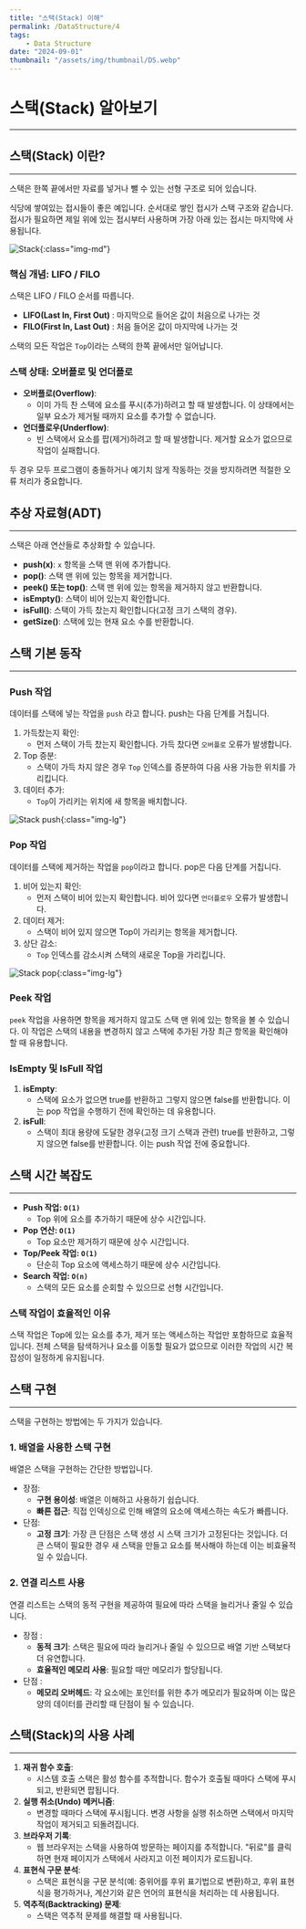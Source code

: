 ```yaml
---
title: "스택(Stack) 이해"
permalink: /DataStructure/4
tags:
    - Data Structure
date: "2024-09-01"
thumbnail: "/assets/img/thumbnail/DS.webp"
---
```


# 스택(Stack) 알아보기
---

## 스택(Stack) 이란?
---

스택은 한쪽 끝에서만 자료를 넣거나 뺄 수 있는 선형 구조로 되어 있습니다.

식당에 쌓여있는 접시들이 좋은 예입니다. 순서대로 쌓인 접시가 스택 구조와 같습니다.
접시가 필요하면 제일 위에 있는 접시부터 사용하며 가장 아래 있는 접시는 마지막에 사용됩니다.

![Stack](/assets/img/posts/DS/4/1.webp "Stack"){:class="img-md"}

### 핵심 개념: LIFO / FILO

스택은 LIFO / FILO 순서를 따릅니다.
- **LIFO(Last In, First Out)** : 마지막으로 들어온 값이 처음으로 나가는 것
- **FILO(First In, Last Out)** : 처음 들어온 값이 마지막에 나가는 것

스택의 모든 작업은 `Top`이라는 스택의 한쪽 끝에서만 일어납니다.

### 스택 상태: 오버플로 및 언더플로

- **오버플로(Overflow)**: 
    - 이미 가득 찬 스택에 요소를 푸시(추가)하려고 할 때 발생합니다. 이 상태에서는 일부 요소가 제거될 때까지 요소를 추가할 수 없습니다.
- **언더플로우(Underflow)**: 
    - 빈 스택에서 요소를 팝(제거)하려고 할 때 발생합니다. 제거할 요소가 없으므로 작업이 실패합니다.

두 경우 모두 프로그램이 충돌하거나 예기치 않게 작동하는 것을 방지하려면 적절한 오류 처리가 중요합니다.


## 추상 자료형(ADT)
---

스택은 아래 연산들로 추상화할 수 있습니다.
- **push(x)**: `x` 항목을 스택 맨 위에 추가합니다.
- **pop()**: 스택 맨 위에 있는 항목을 제거합니다.
- **peek() 또는 top()**: 스택 맨 위에 있는 항목을 제거하지 않고 반환합니다.
- **isEmpty()**: 스택이 비어 있는지 확인합니다.
- **isFull()**: 스택이 가득 찼는지 확인합니다(고정 크기 스택의 경우).
- **getSize()**: 스택에 있는 현재 요소 수를 반환합니다.

## 스택 기본 동작
---

### Push 작업 

데이터를 스택에 넣는 작업을 `push` 라고 합니다. push는 다음 단계를 거칩니다.

1. 가득찼는지 확인: 
    - 먼저 스택이 가득 찼는지 확인합니다. 가득 찼다면 `오버플로` 오류가 발생합니다.
2. Top 증분: 
    - 스택이 가득 차지 않은 경우 `Top` 인덱스를 증분하여 다음 사용 가능한 위치를 가리킵니다.
3. 데이터 추가: 
    - `Top`이 가리키는 위치에 새 항목을 배치합니다.

![Stack push](/assets/img/posts/DS/4/2.webp "Stack push"){:class="img-lg"}

### Pop 작업

데이터를 스택에 제거하는 작업을 `pop`이라고 합니다. pop은 다음 단계를 거칩니다.

1. 비어 있는지 확인: 
    - 먼저 스택이 비어 있는지 확인합니다. 비어 있다면 `언더플로우` 오류가 발생합니다.
2. 데이터 제거: 
    - 스택이 비어 있지 않으면 Top이 가리키는 항목을 제거합니다.
3. 상단 감소: 
    - `Top` 인덱스를 감소시켜 스택의 새로운 Top을 가리킵니다.

![Stack pop](/assets/img/posts/DS/4/3.webp "Stack pop"){:class="img-lg"}

### Peek 작업

`peek` 작업을 사용하면 항목을 제거하지 않고도 스택 맨 위에 있는 항목을 볼 수 있습니다.
이 작업은 스택의 내용을 변경하지 않고 스택에 추가된 가장 최근 항목을 확인해야 할 때 유용합니다.

### IsEmpty 및 IsFull 작업
1. **isEmpty**: 
    - 스택에 요소가 없으면 true를 반환하고 그렇지 않으면 false를 반환합니다. 이는 pop 작업을 수행하기 전에 확인하는 데 유용합니다.
2. **isFull**: 
    - 스택이 최대 용량에 도달한 경우(고정 크기 스택과 관련) true를 반환하고, 그렇지 않으면 false를 반환합니다. 이는 push 작업 전에 중요합니다.

## 스택 시간 복잡도
---

- **Push 작업: `O(1)`**
    - Top 위에 요소를 추가하기 때문에 상수 시간입니다.
- **Pop 연산: `O(1)`**
    - Top 요소만 제거하기 때문에 상수 시간입니다.
- **Top/Peek 작업: `O(1)`** 
    - 단순히 Top 요소에 액세스하기 때문에 상수 시간입니다.
- **Search 작업: `O(n)`** 
    - 스택의 모든 요소를 ​​순회할 수 있으므로 선형 시간입니다.

### 스택 작업이 효율적인 이유

스택 작업은 Top에 있는 요소를 추가, 제거 또는 액세스하는 작업만 포함하므로 효율적입니다.
전체 스택을 탐색하거나 요소를 이동할 필요가 없으므로 이러한 작업의 시간 복잡성이 일정하게 유지됩니다.

## 스택 구현
---

스택을 구현하는 방법에는 두 가지가 있습니다.

### 1. 배열을 사용한 스택 구현
배열은 스택을 구현하는 간단한 방법입니다.

- 장점:
    - **구현 용이성**: 배열은 이해하고 사용하기 쉽습니다.
    - **빠른 접근**: 직접 인덱싱으로 인해 배열의 요소에 액세스하는 속도가 빠릅니다.
- 단점:
    - **고정 크기**: 가장 큰 단점은 스택 생성 시 스택 크기가 고정된다는 것입니다. 더 큰 스택이 필요한 경우 새 스택을 만들고 요소를 복사해야 하는데 이는 비효율적일 수 있습니다.


### 2. 연결 리스트 사용
연결 리스트는 스택의 동적 구현을 ​​제공하여 필요에 따라 스택을 늘리거나 줄일 수 있습니다.

- 장점 : 
    - **동적 크기**: 스택은 필요에 따라 늘리거나 줄일 수 있으므로 배열 기반 스택보다 더 유연합니다.
    - **효율적인 메모리 사용**: 필요할 때만 메모리가 할당됩니다.
- 단점 : 
    - **메모리 오버헤드**: 각 요소에는 포인터를 위한 추가 메모리가 필요하며 이는 많은 양의 데이터를 관리할 때 단점이 될 수 있습니다.

## 스택(Stack)의 사용 사례
---

1. **재귀 함수 호출**: 
    - 시스템 호출 스택은 활성 함수를 추적합니다. 함수가 호출될 때마다 스택에 푸시되고, 반환되면 팝됩니다.
2. **실행 취소(Undo) 메커니즘**: 
    - 변경할 때마다 스택에 푸시됩니다. 변경 사항을 실행 취소하면 스택에서 마지막 작업이 제거되고 되돌려집니다.
3. **브라우저 기록**: 
    - 웹 브라우저는 스택을 사용하여 방문하는 페이지를 추적합니다. "뒤로"를 클릭하면 현재 페이지가 스택에서 사라지고 이전 페이지가 로드됩니다.
4. **표현식 구문 분석**: 
    - 스택은 표현식을 구문 분석(예: 중위어를 후위 표기법으로 변환)하고, 후위 표현식을 평가하거나, 계산기와 같은 언어의 표현식을 처리하는 데 사용됩니다.
5. **역추적(Backtracking) 문제**:
    - 스택은 역추적 문제를 해결할 때 사용됩니다.